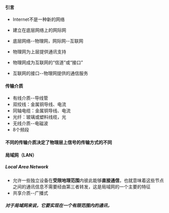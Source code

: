 #### 引言
* Internet不是一种新的网络
 * 建立在底层网络上的网际网
 * 底层网络--物理网，网际网--互联网

* 物理网为上层提供通讯支持
 * 物理网成为互联网的“信道”或“接口”
 * 互联网的接口--物理网提供的通信服务

#### 传输介质
* 有线介质--导线管
 * 双绞线：金属铜导线、电流
 * 同轴电缆：金属铜导线、电流
 * 光纤：玻璃或塑料线缆，光
* 无线介质--电磁波
 * 8个频段
#### 不同的传输介质决定了物理层上信号的传输方式的不同

#### 局域网（LAN）
##### Local Area Network
* 允许一些独立设备在**受限地理范围**内彼此能够**直接通信**，也就意味着这些节点之间的通讯信息不需要经由第三者转发，这是局域网的一个主要的特征
* 共享介质--广播式

##### 对于局域网来说，它要实现在一个有限范围内的通讯，




